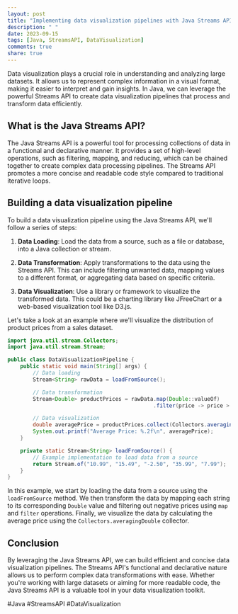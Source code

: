 ```yaml
---
layout: post
title: "Implementing data visualization pipelines with Java Streams API"
description: " "
date: 2023-09-15
tags: [Java, StreamsAPI, DataVisualization]
comments: true
share: true
---
```


Data visualization plays a crucial role in understanding and analyzing large datasets. It allows us to represent complex information in a visual format, making it easier to interpret and gain insights. In Java, we can leverage the powerful Streams API to create data visualization pipelines that process and transform data efficiently.

## What is the Java Streams API?

The Java Streams API is a powerful tool for processing collections of data in a functional and declarative manner. It provides a set of high-level operations, such as filtering, mapping, and reducing, which can be chained together to create complex data processing pipelines. The Streams API promotes a more concise and readable code style compared to traditional iterative loops.

## Building a data visualization pipeline

To build a data visualization pipeline using the Java Streams API, we'll follow a series of steps:

1. **Data Loading**: Load the data from a source, such as a file or database, into a Java collection or stream.

2. **Data Transformation**: Apply transformations to the data using the Streams API. This can include filtering unwanted data, mapping values to a different format, or aggregating data based on specific criteria.

3. **Data Visualization**: Use a library or framework to visualize the transformed data. This could be a charting library like JFreeChart or a web-based visualization tool like D3.js.

Let's take a look at an example where we'll visualize the distribution of product prices from a sales dataset.

```java
import java.util.stream.Collectors;
import java.util.stream.Stream;

public class DataVisualizationPipeline {
    public static void main(String[] args) {
        // Data loading
        Stream<String> rawData = loadFromSource();

        // Data transformation
        Stream<Double> productPrices = rawData.map(Double::valueOf)
                                              .filter(price -> price > 0);

        // Data visualization
        double averagePrice = productPrices.collect(Collectors.averagingDouble(Double::doubleValue));
        System.out.printf("Average Price: %.2f\n", averagePrice);
    }

    private static Stream<String> loadFromSource() {
        // Example implementation to load data from a source
        return Stream.of("10.99", "15.49", "-2.50", "35.99", "7.99");
    }
}
```

In this example, we start by loading the data from a source using the `loadFromSource` method. We then transform the data by mapping each string to its corresponding `Double` value and filtering out negative prices using `map` and `filter` operations. Finally, we visualize the data by calculating the average price using the `Collectors.averagingDouble` collector.

## Conclusion

By leveraging the Java Streams API, we can build efficient and concise data visualization pipelines. The Streams API's functional and declarative nature allows us to perform complex data transformations with ease. Whether you're working with large datasets or aiming for more readable code, the Java Streams API is a valuable tool in your data visualization toolkit.

#Java #StreamsAPI #DataVisualization